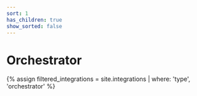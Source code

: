 ```yaml
---
sort: 1
has_children: true
show_sorted: false
---
```


# Orchestrator

{% assign filtered_integrations = site.integrations | where: 'type', 'orchestrator' %}
